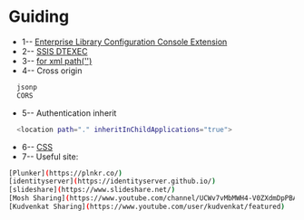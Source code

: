 # Guiding
* 1-- [Enterprise Library Configuration Console Extension](https://github.com/Wwawawa/Guiding/blob/master/1-EnterpriseLibraryConfExtension.md)
* 2-- [SSIS DTEXEC](https://github.com/Wwawawa/Guiding/blob/master/2-SSIS-DTEXEC.md)
* 3-- [for xml path('')](https://github.com/Wwawawa/Guiding/blob/master/3-ForXmlPath.md)
* 4-- Cross origin
```sh
  jsonp
  CORS
```
* 5-- Authentication inherit
```sh
  <location path="." inheritInChildApplications="true">
```
* 6-- [CSS](https://github.com/Wwawawa/Guiding/blob/master/4-CSS.md)
* 7-- Useful site:
```sh
[Plunker](https://plnkr.co/)
[identityserver](https://identityserver.github.io/)
[slideshare](https://www.slideshare.net/)
[Mosh Sharing](https://www.youtube.com/channel/UCWv7vMbMWH4-V0ZXdmDpPBA)
[Kudvenkat Sharing](https://www.youtube.com/user/kudvenkat/featured)
```
